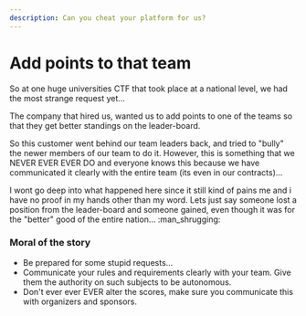 ```yaml
---
description: Can you cheat your platform for us?
---
```


# Add points to that team

So at one huge universities CTF that took place at a national level, we had the most strange request yet...

The company that hired us, wanted us to add points to one of the teams so that they get better standings on the leader-board.

So this customer went behind our team leaders back, and tried to "bully" the newer members of our team to do it. However, this is something that we NEVER EVER EVER DO and everyone knows this because we have communicated it clearly with the entire team (its even in our contracts)...

I wont go deep into what happened here since it still kind of pains me and i have no proof in my hands other than my word. Lets just say someone lost a position from the leader-board and someone gained, even though it was for the "better" good of the entire nation... :man\_shrugging:

### Moral of the story

* Be prepared for some stupid requests...
* Communicate your rules and requirements clearly with your team. Give them the authority on such subjects to be autonomous.
* Don't ever ever EVER alter the scores, make sure you communicate this with organizers and sponsors.

